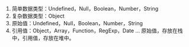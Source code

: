 1. 简单数据类型：Undefined，Null，Boolean，Number，String
2. 复杂数据类型：Object
3. 原始值：Undefined，Null，Boolean，Number，String
4. 引用值：Object，Array，Function，RegExp，Date ...
原始值，存放在栈中，引用值，存放在堆中。